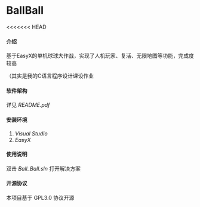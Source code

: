 # BallBall

<<<<<<< HEAD

#### 介绍

基于EasyX的单机球球大作战，实现了人机玩家、复活、无限地图等功能，完成度较高

（其实是我的C语言程序设计课设作业

#### 软件架构

详见 *README.pdf*


#### 安装环境

1.  *Visual Studio*
2.  *EasyX*

#### 使用说明

双击 *Ball_Ball.sln* 打开解决方案

#### 开源协议

本项目基于 GPL3.0 协议开源
